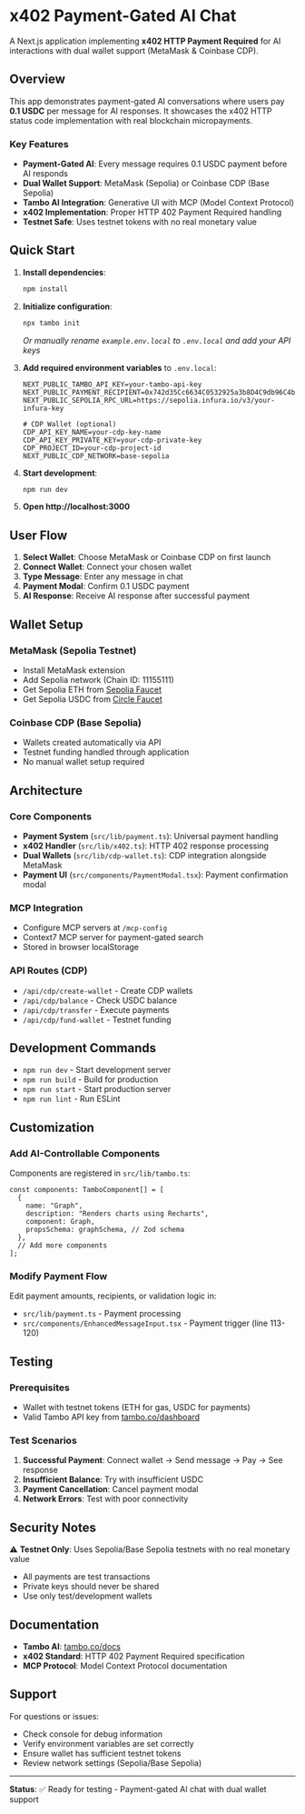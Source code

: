 # x402 Payment-Gated AI Chat

A Next.js application implementing **x402 HTTP Payment Required** for AI interactions with dual wallet support (MetaMask & Coinbase CDP).

## Overview

This app demonstrates payment-gated AI conversations where users pay **0.1 USDC** per message for AI responses. It showcases the x402 HTTP status code implementation with real blockchain micropayments.

### Key Features

- **Payment-Gated AI**: Every message requires 0.1 USDC payment before AI responds
- **Dual Wallet Support**: MetaMask (Sepolia) or Coinbase CDP (Base Sepolia)
- **Tambo AI Integration**: Generative UI with MCP (Model Context Protocol)
- **x402 Implementation**: Proper HTTP 402 Payment Required handling
- **Testnet Safe**: Uses testnet tokens with no real monetary value

## Quick Start

1. **Install dependencies**:
   ```bash
   npm install
   ```

2. **Initialize configuration**:
   ```bash
   npx tambo init
   ```
   *Or manually rename `example.env.local` to `.env.local` and add your API keys*

3. **Add required environment variables** to `.env.local`:
   ```env
   NEXT_PUBLIC_TAMBO_API_KEY=your-tambo-api-key
   NEXT_PUBLIC_PAYMENT_RECIPIENT=0x742d35Cc6634C0532925a3b8D4C9db96C4b4d8b6
   NEXT_PUBLIC_SEPOLIA_RPC_URL=https://sepolia.infura.io/v3/your-infura-key
   
   # CDP Wallet (optional)
   CDP_API_KEY_NAME=your-cdp-key-name
   CDP_API_KEY_PRIVATE_KEY=your-cdp-private-key
   CDP_PROJECT_ID=your-cdp-project-id
   NEXT_PUBLIC_CDP_NETWORK=base-sepolia
   ```

4. **Start development**:
   ```bash
   npm run dev
   ```

5. **Open http://localhost:3000**

## User Flow

1. **Select Wallet**: Choose MetaMask or Coinbase CDP on first launch
2. **Connect Wallet**: Connect your chosen wallet
3. **Type Message**: Enter any message in chat
4. **Payment Modal**: Confirm 0.1 USDC payment 
5. **AI Response**: Receive AI response after successful payment

## Wallet Setup

### MetaMask (Sepolia Testnet)
- Install MetaMask extension
- Add Sepolia network (Chain ID: 11155111)
- Get Sepolia ETH from [Sepolia Faucet](https://sepoliafaucet.com/)
- Get Sepolia USDC from [Circle Faucet](https://faucet.circle.com/)

### Coinbase CDP (Base Sepolia)
- Wallets created automatically via API
- Testnet funding handled through application
- No manual wallet setup required

## Architecture

### Core Components
- **Payment System** (`src/lib/payment.ts`): Universal payment handling
- **x402 Handler** (`src/lib/x402.ts`): HTTP 402 response processing
- **Dual Wallets** (`src/lib/cdp-wallet.ts`): CDP integration alongside MetaMask
- **Payment UI** (`src/components/PaymentModal.tsx`): Payment confirmation modal

### MCP Integration
- Configure MCP servers at `/mcp-config`
- Context7 MCP server for payment-gated search
- Stored in browser localStorage

### API Routes (CDP)
- `/api/cdp/create-wallet` - Create CDP wallets
- `/api/cdp/balance` - Check USDC balance  
- `/api/cdp/transfer` - Execute payments
- `/api/cdp/fund-wallet` - Testnet funding

## Development Commands

- `npm run dev` - Start development server
- `npm run build` - Build for production
- `npm run start` - Start production server
- `npm run lint` - Run ESLint

## Customization

### Add AI-Controllable Components

Components are registered in `src/lib/tambo.ts`:

```tsx
const components: TamboComponent[] = [
  {
    name: "Graph",
    description: "Renders charts using Recharts",
    component: Graph,
    propsSchema: graphSchema, // Zod schema
  },
  // Add more components
];
```

### Modify Payment Flow

Edit payment amounts, recipients, or validation logic in:
- `src/lib/payment.ts` - Payment processing
- `src/components/EnhancedMessageInput.tsx` - Payment trigger (line 113-120)

## Testing

### Prerequisites
- Wallet with testnet tokens (ETH for gas, USDC for payments)
- Valid Tambo API key from [tambo.co/dashboard](https://tambo.co/dashboard)

### Test Scenarios
1. **Successful Payment**: Connect wallet → Send message → Pay → See response
2. **Insufficient Balance**: Try with insufficient USDC
3. **Payment Cancellation**: Cancel payment modal
4. **Network Errors**: Test with poor connectivity

## Security Notes

⚠️ **Testnet Only**: Uses Sepolia/Base Sepolia testnets with no real monetary value
- All payments are test transactions
- Private keys should never be shared
- Use only test/development wallets

## Documentation

- **Tambo AI**: [tambo.co/docs](https://tambo.co/docs)
- **x402 Standard**: HTTP 402 Payment Required specification
- **MCP Protocol**: Model Context Protocol documentation

## Support

For questions or issues:
- Check console for debug information
- Verify environment variables are set correctly
- Ensure wallet has sufficient testnet tokens
- Review network settings (Sepolia/Base Sepolia)

---

**Status**: ✅ Ready for testing - Payment-gated AI chat with dual wallet support